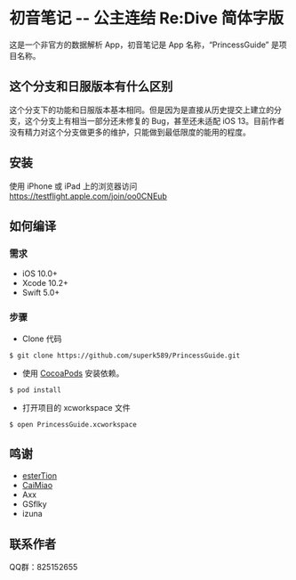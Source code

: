 # 初音笔记 -- 公主连结 Re:Dive 简体字版
这是一个非官方的数据解析 App，初音笔记是 App 名称，“PrincessGuide” 是项目名称。

## 这个分支和日服版本有什么区别 
这个分支下的功能和日服版本基本相同。但是因为是直接从历史提交上建立的分支，这个分支上有相当一部分还未修复的 Bug，甚至还未适配 iOS 13。目前作者没有精力对这个分支做更多的维护，只能做到最低限度的能用的程度。

## 安装
使用 iPhone 或 iPad 上的浏览器访问
https://testflight.apple.com/join/oo0CNEub

## 如何编译
### 需求
* iOS 10.0+
* Xcode 10.2+
* Swift 5.0+

### 步骤
* Clone 代码
```
$ git clone https://github.com/superk589/PrincessGuide.git
```
* 使用 [CocoaPods](https://cocoapods.org) 安装依赖。
```
$ pod install
```
* 打开项目的 xcworkspace 文件
```
$ open PrincessGuide.xcworkspace
```

## 鸣谢
* [esterTion](https://github.com/esterTion)
* [CaiMiao](https://github.com/CaiMiao)
* Axx
* GSflky
* izuna

## 联系作者
QQ群：825152655
